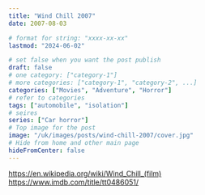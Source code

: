 ```yaml
---
title: "Wind Chill 2007"
date: 2007-08-03

# format for string: "xxxx-xx-xx"
lastmod: "2024-06-02"

# set false when you want the post publish
draft: false
# one category: ["category-1"]
# more categories: ["category-1", "category-2", ...]
categories: ["Movies", "Adventure", "Horror"]
# refer to categories
tags: ["automobile", "isolation"]
# seires
series: ["Car horror"]
# Top image for the post
image: "/uk/images/posts/wind-chill-2007/cover.jpg"
# Hide from home and other main page
hideFromCenter: false
---
```

https://en.wikipedia.org/wiki/Wind_Chill_(film)
https://www.imdb.com/title/tt0486051/
<!--more-->